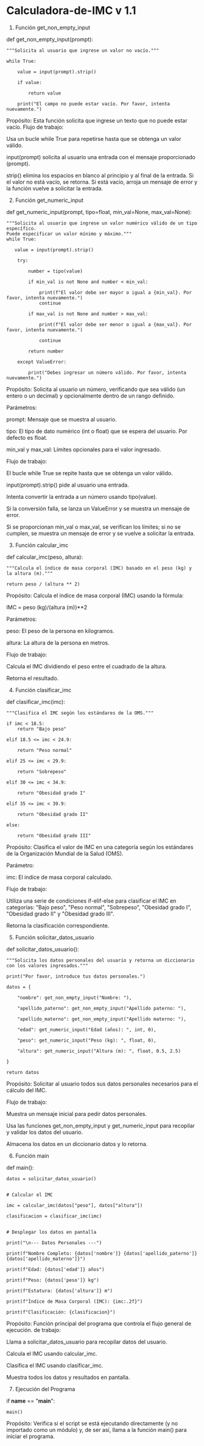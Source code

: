 # Calculadora-de-IMC v 1.1

1. Función get_non_empty_input

def get_non_empty_input(prompt):
    
    """Solicita al usuario que ingrese un valor no vacío."""
    
    while True:
        
        value = input(prompt).strip()
       
        if value:
            
            return value
        
        print("El campo no puede estar vacío. Por favor, intenta nuevamente.")

Propósito: Esta función solicita que ingrese un texto que no puede estar vacío.
Flujo de trabajo:

Usa un bucle while True para repetirse hasta que se obtenga un valor válido.

input(prompt) solicita al usuario una entrada con el mensaje proporcionado (prompt).

strip() elimina los espacios en blanco al principio y al final de la entrada.
Si el valor no está vacío, se retorna. Si está vacío, arroja un mensaje de error y la función vuelve a solicitar la entrada.

2. Función get_numeric_input

def get_numeric_input(prompt, tipo=float, min_val=None, max_val=None):
    
    """Solicita al usuario que ingrese un valor numérico válido de un tipo específico.
    Puede especificar un valor mínimo y máximo."""
    while True:
    
       value = input(prompt).strip()
        
        try:
           
            number = tipo(value)
           
            if min_val is not None and number < min_val:
               
                print(f"El valor debe ser mayor o igual a {min_val}. Por favor, intenta nuevamente.")
                continue
            
            if max_val is not None and number > max_val:
               
                print(f"El valor debe ser menor o igual a {max_val}. Por favor, intenta nuevamente.")
                
                continue
           
            return number
        
        except ValueError:
            
            print("Debes ingresar un número válido. Por favor, intenta nuevamente.")

Propósito: Solicita al usuario un número, verificando que sea válido (un entero o un decimal) y opcionalmente dentro de un rango definido.

Parámetros:

prompt: Mensaje que se muestra al usuario.

tipo: El tipo de dato numérico (int o float) que se espera del usuario. Por defecto es float.

min_val y max_val: Límites opcionales para el valor ingresado.

Flujo de trabajo:

El bucle while True se repite hasta que se obtenga un valor válido.

input(prompt).strip() pide al usuario una entrada.

Intenta convertir la entrada a un número usando tipo(value).

Si la conversión falla, se lanza un ValueError y se muestra un mensaje de error.

Si se proporcionan min_val o max_val, se verifican los límites; si no se cumplen, se muestra un mensaje de error y se vuelve a solicitar la entrada.

3. Función calcular_imc

def calcular_imc(peso, altura):
    
    """Calcula el índice de masa corporal (IMC) basado en el peso (kg) y la altura (m)."""
    
    return peso / (altura ** 2)

Propósito: Calcula el índice de masa corporal (IMC) usando la fórmula:

IMC = peso (kg)/(altura (m))**2


Parámetros:

peso: El peso de la persona en kilogramos.

altura: La altura de la persona en metros.

Flujo de trabajo:

Calcula el IMC dividiendo el peso entre el cuadrado de la altura.

Retorna el resultado.

4. Función clasificar_imc

def clasificar_imc(imc):
   
    """Clasifica el IMC según los estándares de la OMS."""
   
    if imc < 18.5:
        return "Bajo peso"
   
    elif 18.5 <= imc < 24.9:
        
        return "Peso normal"
    
    elif 25 <= imc < 29.9:
        
        return "Sobrepeso"
    
    elif 30 <= imc < 34.9:
        
        return "Obesidad grado I"
    
    elif 35 <= imc < 39.9:
        
        return "Obesidad grado II"
    
    else:
        
        return "Obesidad grado III"

Propósito: Clasifica el valor de IMC en una categoría según los estándares de la Organización Mundial de la Salud (OMS).

Parámetro:

imc: El índice de masa corporal calculado.

Flujo de trabajo:

Utiliza una serie de condiciones if-elif-else para clasificar el IMC en categorías: "Bajo peso", "Peso normal", "Sobrepeso", "Obesidad grado I", "Obesidad grado II" y "Obesidad grado III".

Retorna la clasificación correspondiente.

5. Función solicitar_datos_usuario


def solicitar_datos_usuario():
    
    """Solicita los datos personales del usuario y retorna un diccionario con los valores ingresados."""
    
    print("Por favor, introduce tus datos personales.")
    
    datos = {
        
        "nombre": get_non_empty_input("Nombre: "),
        
        "apellido_paterno": get_non_empty_input("Apellido paterno: "),
        
        "apellido_materno": get_non_empty_input("Apellido materno: "),
        
        "edad": get_numeric_input("Edad (años): ", int, 0),
        
        "peso": get_numeric_input("Peso (kg): ", float, 0),
        
        "altura": get_numeric_input("Altura (m): ", float, 0.5, 2.5)
   
    }
    
    return datos

Propósito: Solicitar al usuario todos sus datos personales necesarios para el cálculo del IMC.

Flujo de trabajo:

Muestra un mensaje inicial para pedir datos personales.

Usa las funciones get_non_empty_input y get_numeric_input para recopilar y validar los datos del usuario.

Almacena los datos en un diccionario datos y lo retorna.

6. Función main

def main():
    
    datos = solicitar_datos_usuario()

    
    # Calcular el IMC
    
    imc = calcular_imc(datos["peso"], datos["altura"])
    
    clasificacion = clasificar_imc(imc)

    
    # Desplegar los datos en pantalla
   
    print("\n--- Datos Personales ---")
    
    print(f"Nombre Completo: {datos['nombre']} {datos['apellido_paterno']} {datos['apellido_materno']}")
    
    print(f"Edad: {datos['edad']} años")
    
    print(f"Peso: {datos['peso']} kg")
    
    print(f"Estatura: {datos['altura']} m")
    
    print(f"Índice de Masa Corporal (IMC): {imc:.2f}")
    
    print(f"Clasificación: {clasificacion}")

Propósito: Función principal del programa que controla el flujo general de ejecución.
de trabajo:

Llama a solicitar_datos_usuario para recopilar datos del usuario.

Calcula el IMC usando calcular_imc.

Clasifica el IMC usando clasificar_imc.

Muestra todos los datos y resultados en pantalla.

7. Ejecución del Programa


if __name__ == "__main__":
    
    main()

Propósito: Verifica si el script se está ejecutando directamente (y no importado como un módulo) y, de ser así, llama a la función main() para iniciar el programa.
